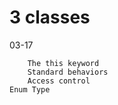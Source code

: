 
# 3 classes
03-17

        The this keyword
        Standard behaviors
        Access control
    Enum Type

